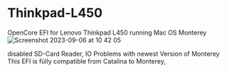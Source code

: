 # Thinkpad-L450
OpenCore EFI for Lenovo Thinkpad L450 running Mac OS Monterey
![Screenshot 2023-09-06 at 10 42 05](https://github.com/DomiDomian/Thinkpad-L450-Monterey/assets/79382625/5e608671-acc0-4eff-88a8-f6f25dd972bb)


disabled SD-Card Reader, IO Problems with newest Version of Monterey
This EFI is fülly compatible from Catalina to Monterey, 
